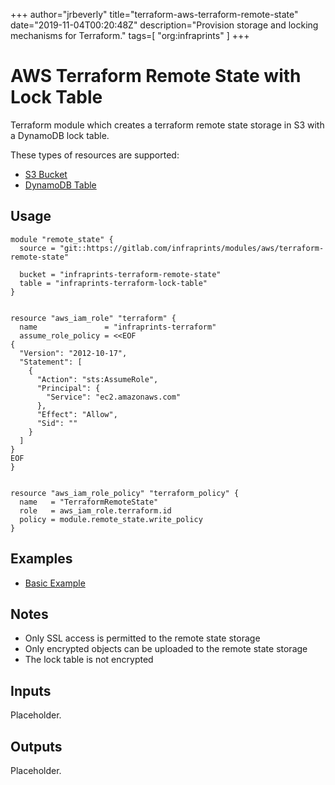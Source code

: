 +++
author="jrbeverly"
title="terraform-aws-terraform-remote-state"
date="2019-11-04T00:20:48Z"
description="Provision storage and locking mechanisms for Terraform."
tags=[
  "org:infraprints"
]
+++

# AWS Terraform Remote State with Lock Table

Terraform module which creates a terraform remote state storage in S3 with a DynamoDB lock table.

These types of resources are supported:

* [S3 Bucket](https://www.terraform.io/docs/providers/aws/r/s3_bucket.html)
* [DynamoDB Table](https://www.terraform.io/docs/providers/aws/r/dynamodb_table.html)

## Usage

```hcl
module "remote_state" {
  source = "git::https://gitlab.com/infraprints/modules/aws/terraform-remote-state"

  bucket = "infraprints-terraform-remote-state"
  table = "infraprints-terraform-lock-table"
}


resource "aws_iam_role" "terraform" {
  name               = "infraprints-terraform"
  assume_role_policy = <<EOF
{
  "Version": "2012-10-17",
  "Statement": [
    {
      "Action": "sts:AssumeRole",
      "Principal": {
        "Service": "ec2.amazonaws.com"
      },
      "Effect": "Allow",
      "Sid": ""
    }
  ]
}
EOF
}


resource "aws_iam_role_policy" "terraform_policy" {
  name   = "TerraformRemoteState"
  role   = aws_iam_role.terraform.id
  policy = module.remote_state.write_policy
}
```

## Examples

* [Basic Example](examples/basic)

## Notes

* Only SSL access is permitted to the remote state storage
* Only encrypted objects can be uploaded to the remote state storage
* The lock table is not encrypted

## Inputs

Placeholder.

## Outputs

Placeholder.
